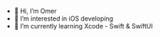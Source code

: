 - 👋 Hi, I’m Omer
- 👀 I’m interested in iOS developing
- 🌱 I’m currently learning Xcode - Swift & SwiftUI

<!---
kisacaofk98/kisacaofk98 is a ✨ special ✨ repository because its `README.md` (this file) appears on your GitHub profile.
You can click the Preview link to take a look at your changes.
--->

